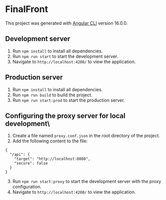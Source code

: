 # FinalFront

This project was generated with [Angular CLI](https://github.com/angular/angular-cli) version 16.0.0.

## Development server
1. Run `npm install` to install all dependencies.
2. Run `npm run start` to start the development server.
3. Navigate to `http://localhost:4200/` to view the application.

## Production server
1. Run `npm install` to install all dependencies.
2. Run `npm run build` to build the project.
3. Run `npm run start:prod` to start the production server.

## Configuring the proxy server for local development\
1. Create a file named `proxy.conf.json` in the root directory of the project.
2. Add the following content to the file:
```
{
  "/api": {
    "target": "http://localhost:8080",
    "secure": false
  }
}
```
3. Run `npm run start:proxy` to start the development server with the proxy configuration.
4. Navigate to `http://localhost:4200/` to view the application.

